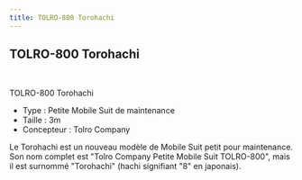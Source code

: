 ```yaml
---
title: TOLRO-800 Torohachi
---
```


TOLRO-800 Torohachi
-------------------

 





TOLRO-800 Torohachi


* Type : Petite Mobile Suit de maintenance
* Taille : 3m
* Concepteur : Tolro Company


Le Torohachi est un nouveau modèle de Mobile Suit petit pour maintenance. Son nom complet est "Tolro Company Petite Mobile Suit TOLRO-800", mais il est surnommé "Torohachi" (hachi signifiant "8" en japonais).

